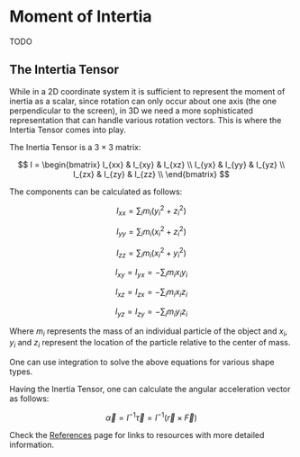 # Moment of Intertia

TODO

## The Intertia Tensor

While in a 2D coordinate system it is sufficient to represent the moment of inertia as a scalar, since rotation can only occur about one axis (the one perpendicular to the screen), in 3D we need a more sophisticated representation that can handle various rotation vectors. This is where the Intertia Tensor comes into play.

The Inertia Tensor is a $3 \times 3$ matrix:

$$
I =
\begin{bmatrix}
I_{xx} & I_{xy} & I_{xz} \\
I_{yx} & I_{yy} & I_{yz} \\
I_{zx} & I_{zy} & I_{zz} \\
\end{bmatrix}
$$

The components can be calculated as follows:

$$
I_{xx} = \sum_i{m_i (y_i^2 + z_i^2)}
$$

$$
I_{yy} = \sum_i{m_i (x_i^2 + z_i^2)}
$$

$$
I_{zz} = \sum_i{m_i (x_i^2 + y_i^2)}
$$

$$
I_{xy} = I_{yx} = - \sum_i{m_i x_i y_i}
$$

$$
I_{xz} = I_{zx} = - \sum_i{m_i x_i z_i}
$$

$$
I_{yz} = I_{zy} = - \sum_i{m_i y_i z_i}
$$

Where $m_i$ represents the mass of an individual particle of the object and $x_i$, $y_i$ and $z_i$ represent the location of the particle relative to the center of mass.

One can use integration to solve the above equations for various shape types.

Having the Inertia Tensor, one can calculate the angular acceleration vector as follows:

$$
\vec{\alpha} = I^{-1} \vec{\tau} = I^{-1} (\vec{r} \times \vec{F})
$$

Check the [References](../references.md) page for links to resources with more detailed information.
